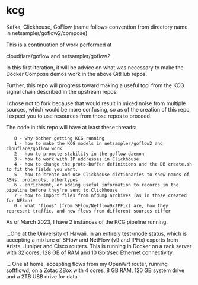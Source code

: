 # kcg
Kafka, Clickhouse, GoFlow (name follows convention from directory name in netsampler/goflow2/compose)

This is a continuation of work performed at 
  
  cloudflare/goflow
  and
  netsampler/goflow2
  
  In this first iteration, it will be advice on what was necessary to make the Docker Compose demos work in the above GitHub repos. 
  
  Further, this repo will progress toward making a useful tool from the KCG signal chain described in the upstream repos. 
  
  I chose not to fork because that would result in mixed noise from multiple sources, which would be more confusing, so as of the creation of this repo, I expect you to use resources from those repos to proceed.
  
  The code in this repo will have at least these threads:
       
       0 - why bother getting KCG running
       1 - how to make the KCG models in netsampler/goflow2 and clouflare/goflow work
       2 - how to promote stability in the goflow daemon
       3 - how to work with IP addresses in Clickhouse
       4 - how to change the proto-buffer definitions and the DB create.sh to fit the fields you want. 
       5 - how to create and use Clickhouse dictionaries to show names of ASNs, protocols, ethertypes
       6 - enrichment, or adding useful information to records in the pipeline before they're sent to Clickhouse
       7 - how to import files from nfdump archives (as in those created for NFSen)
       0 - what "flows" (from SFlow/Netflow9/IPFix) are, how they represent traffic, and how flows from different sources differ
       
 As of March 2023, I have 2 instances of the KCG pipeline running. 
 
 ...One at the University of Hawaii, in an entirely test-mode status, which is accepting a mixture of SFlow and NetFlow (v9 and IPFix) exports from Arista, Juniper and Cisco routers. This is running in Docker on a rack server with 32 cores, 128 GB of RAM and 10 Gbit/sec Ethernet connectivity.
 
 ... One at home, accepting flows from my OpenWrt router, running [softflowd](https://github.com/irino/softflowd), on a Zotac ZBox with 4 cores, 8 GB RAM, 120 GB system drive and a 2TB USB drive for data. 
 
